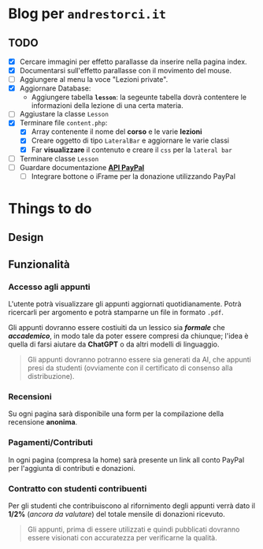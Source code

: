 # Blog per <code>andrestorci.it</code>

## TODO

- [x] Cercare immagini per effetto parallasse da inserire nella pagina index.
- [x] Documentarsi sull'effetto parallasse con il movimento del mouse.
- [ ] Aggiungere al menu la voce "Lezioni private".
- [x] Aggiornare Database:
    - Aggiungere tabella __`lesson`__: la segeunte tabella dovrà contentere le informazioni della lezione di una certa materia.
- [ ] Aggiustare la classe `Lesson`
- [x] Terminare file `content.php`:
    - [x] Array contenente il nome del __corso__  e le varie __lezioni__
    - [x] Creare oggetto di tipo `LateralBar` e aggiornare le varie classi
    - [x] Far __visualizzare__ il contenuto e creare il `css` per la `lateral bar`
- [ ] Terminare classe `Lesson`
- [ ] Guardare documentazione [__API PayPal__]('https://developer.paypal.com/api/rest/')
    - [ ] Integrare bottone o iFrame per la donazione utilizzando PayPal

# Things to do

## Design



## Funzionalità

### Accesso agli appunti

L'utente potrà visualizzare gli appunti aggiornati quotidianamente. Potrà ricercarli per argomento e potrà stamparne un file in formato `.pdf`.

Gli appunti dovranno essere costiuiti da un lessico sia ***formale*** che ***accademico***, in modo tale da poter essere compresi da chiunque; l'idea è quella di farsi aiutare da **ChatGPT** o da altri modelli di linguaggio.

> Gli appunti dovranno potranno essere sia generati da AI, che appunti presi da studenti (ovviamente con il certificato di consenso alla distribuzione).

### Recensioni

Su ogni pagina sarà disponibile una form per la compilazione della recensione **anonima**.

### Pagamenti/Contributi

In ogni pagina (compresa la home) sarà presente un link all conto PayPal per l'aggiunta di contributi e donazioni.

### Contratto con studenti contribuenti

Per gli studenti che contribuiscono al rifornimento degli appunti verrà dato il **1/2%** (_ancora da valutare_) del totale mensile di donazioni ricevuto.

> Gli appunti, prima di essere utilizzati e quindi pubblicati dovranno essere visionati con accuratezza per verificarne la qualità.

